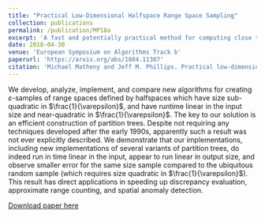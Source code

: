 ```yaml
---
title: "Practical Low-Dimensional Halfspace Range Space Sampling"
collection: publications
permalink: /publication/MP18a
excerpt: 'A fast and potentially practical method for computing close to optimal $\varepsilon$-samples for halfspaces.'
date: 2018-04-30
venue: 'European Symposium on Algorithms Track b'
paperurl: 'https://arxiv.org/abs/1804.11307'
citation: 'Michael Matheny and Jeff M. Phillips. Practical low-dimensional halfspace range space sampling. In European Symposium on Algorithms (arXiv:1804.11307), 2018.'
---
```

We develop, analyze, implement, and compare new algorithms for creating $\varepsilon$-samples of range spaces defined by halfspaces which have size sub-quadratic in $\frac{1}{\varepsilon}$, and have runtime linear in the input size and near-quadratic in $\frac{1}{\varepsilon}$. The key to our solution is an efficient construction of partition trees. Despite not requiring any techniques developed after the early 1990s, apparently such a result was not ever explicitly described. We demonstrate that our implementations, including new implementations of several variants of partition trees, do indeed run in time linear in the input, appear to run linear in output size, and observe smaller error for the same size sample compared to the ubiquitous random sample (which requires size quadratic in $\frac{1}{\varepsilon}$). This result has direct applications in speeding up discrepancy evaluation, approximate range counting, and spatial anomaly detection. 

[Download paper here](https://arxiv.org/abs/1804.11307)

